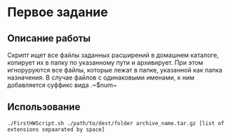 # Первое задание

## Описание работы
Скрипт ищет все файлы заданных расширений в домашнем каталоге, копирует их в папку по указанному пути и архивирует. При этом игноруруются все файлы, которые лежат в папке, указанной как папка назначения. В случае файлов с одинаковыми именами, к ним добавляется суффикс вида .~$num~


## Использование
```./FirstHWScript.sh ./path/to/dest/folder archive_name.tar.gz [list of extensions sepaarated by space]```
